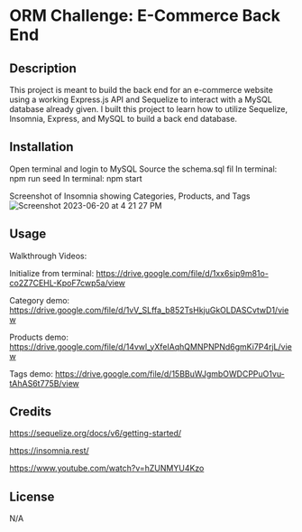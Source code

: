 # ORM Challenge: E-Commerce Back End

## Description

This project is meant to build the back end for an e-commerce website using a working Express.js API and Sequelize to interact with a MySQL database already given. 
I built this project to learn how to utilize Sequelize, Insomnia, Express, and MySQL to build a back end database. 


## Installation

Open terminal and login to MySQL
Source the schema.sql fil
In terminal: npm run seed
In terminal: npm start

Screenshot of Insomnia showing Categories, Products, and Tags
![Screenshot 2023-06-20 at 4 21 27 PM](https://github.com/sydneyloggins/E-Commerce/assets/125998308/5720e854-fc08-4f73-a303-5e352d097f31)


## Usage
Walkthrough Videos: 

Initialize from terminal: 
https://drive.google.com/file/d/1xx6sip9m81o-co2Z7CEHL-KpoF7cwp5a/view

Category demo:
https://drive.google.com/file/d/1vV_SLffa_b852TsHkjuGkOLDASCvtwD1/view

Products demo: 
https://drive.google.com/file/d/14vwl_yXfeIAqhQMNPNPNd6gmKi7P4rjL/view

Tags demo:
https://drive.google.com/file/d/15BBuWJgmbOWDCPPuO1vu-tAhAS6t775B/view

## Credits

https://sequelize.org/docs/v6/getting-started/

https://insomnia.rest/

https://www.youtube.com/watch?v=hZUNMYU4Kzo

## License
N/A
